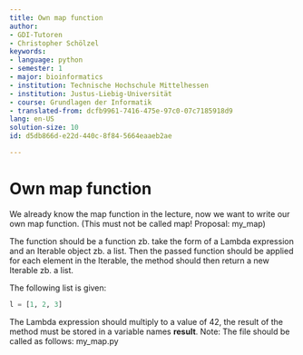 ```yaml
---
title: Own map function
author:
- GDI-Tutoren
- Christopher Schölzel
keywords:
- language: python
- semester: 1
- major: bioinformatics
- institution: Technische Hochschule Mittelhessen
- institution: Justus-Liebig-Universität
- course: Grundlagen der Informatik
- translated-from: dcfb9961-7416-475e-97c0-07c7185918d9
lang: en-US
solution-size: 10
id: d5db866d-e22d-440c-8f84-5664eaaeb2ae

---
```

# Own map function

We already know the map function in the lecture, now we want to write our own map function.
(This must not be called map! Proposal: my_map)


The function should be a function zb. take the form of a Lambda expression and an Iterable object zb. a list.
Then the passed function should be applied for each element in the Iterable, the method should then return a new Iterable zb. a list.

The following list is given: 
```Python 
l = [1, 2, 3]
```
The Lambda expression should multiply to a value of 42, the result of the method must be stored in a variable names **result**.
Note: The file should be called as follows: my_map.py